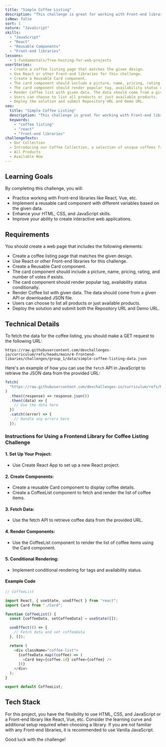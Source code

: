 ```yaml
---
title: "Simple Coffee Listing"
description: "This challenge is great for working with Front-end libraries like React, Vue,... You will need to implement a reusable card component with different variables based on the data given."
isNew: false
sort: 1
nature: "JavaScript"
skills:
  - "JavaScript"
  - "React"
  - "Reusable Components"
  - "Front-end libraries"
lessons:
  - 1-fundamentals/free-hosting-for-web-projects
userStories:
  - Create a coffee listing page that matches the given design.
  - Use React or other Front-end libraries for this challenge.
  - Create a Reusable Card component.
  - The card component should include a picture, name, pricing, rating, and number of votes if exists.
  - The card component should render popular tag, availability status conditionally.
  - Render Coffee list with given data. The data should come from a given API or downloaded JSON file.
  - Users can choose to list all products or just available products.
  - Deploy the solution and submit Repository URL and Demo URL.
seo:
  title: "Simple Coffee Listing"
  description: "This challenge is great for working with Front-end libraries like React, Vue,... You will need to implement a reusable card component with different variables based on the data given."
  keywords:
    - "coffee listing"
    - "react"
    - "front-end libraries"
challengeTexts:
  - Our Collection
  - Introducing our Coffee Collection, a selection of unique coffees from different roast types and origins, expertly roasted in small batches and shipped fresh weekly.
  - All Products
  - Available Now
---
```


## Learning Goals

By completing this challenge, you will:

- Practice working with Front-end libraries like React, Vue, etc.
- Implement a reusable card component with different variables based on the given data.
- Enhance your HTML, CSS, and JavaScript skills.
- Improve your ability to create interactive web applications.

## Requirements

You should create a web page that includes the following elements:

- Create a coffee listing page that matches the given design.
- Use React or other Front-end libraries for this challenge.
- Create a Reusable Card component.
- The card component should include a picture, name, pricing, rating, and number of votes if exists.
- The card component should render popular tag, availability status conditionally.
- Render Coffee list with given data. The data should come from a given API or downloaded JSON file.
- Users can choose to list all products or just available products.
- Deploy the solution and submit both the Repository URL and Demo URL.

## Technical Details

To fetch the data for the coffee listing, you should make a GET request to the following URL:

```
https://raw.githubusercontent.com/devchallenges-io/curriculum/refs/heads/main/4-frontend-libaries/challenges/group_1/data/simple-coffee-listing-data.json
```

Here's an example of how you can use the `fetch` API in JavaScript to retrieve the JSON data from the provided URL:

```javascript
fetch(
  "https://raw.githubusercontent.com/devchallenges-io/curriculum/refs/heads/main/4-frontend-libaries/challenges/group_1/data/simple-coffee-listing-data.json"
)
  .then((response) => response.json())
  .then((data) => {
    // Use the data here
  })
  .catch((error) => {
    // Handle any errors here
  });
```

### Instructions for Using a Frontend Library for Coffee Listing Challenge

#### 1. Set Up Your Project:

- Use Create React App to set up a new React project.

#### 2. Create Components:

- Create a reusable Card component to display coffee details.
- Create a CoffeeList component to fetch and render the list of coffee items.

#### 3. Fetch Data:

- Use the fetch API to retrieve coffee data from the provided URL.

#### 4. Render Components:

- Use the CoffeeList component to render the list of coffee items using the Card component.

#### 5. Conditional Rendering:

- Implement conditional rendering for tags and availability status.

#### Example Code

```js
// CoffeeList

import React, { useState, useEffect } from "react";
import Card from "./Card";

function CoffeeList() {
  const [coffeeData, setCoffeeData] = useState([]);

  useEffect(() => {
    // Fetch data and set coffeeData
  }, []);

  return (
    <div className="coffee-list">
      {coffeeData.map((coffee) => (
        <Card key={coffee.id} coffee={coffee} />
      ))}
    </div>
  );
}

export default CoffeeList;
```

## Tech Stack

For this project, you have the flexibility to use HTML, CSS, and JavaScript or a Front-end library like React, Vue, etc. Consider the learning curve and additional setup required when choosing a library. If you are not familiar with any Front-end libraries, it is recommended to use Vanilla JavaScript.

Good luck with the challenge!
